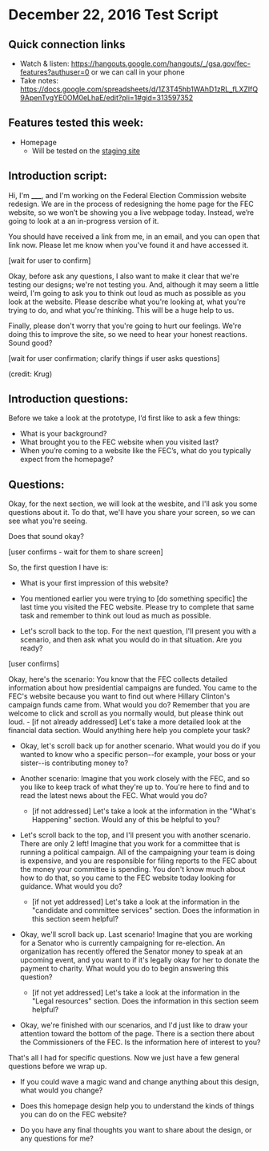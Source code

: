 # December 22, 2016 Test Script

## Quick connection links

- Watch & listen: <https://hangouts.google.com/hangouts/_/gsa.gov/fec-features?authuser=0> or we can call in your phone
- Take notes: <https://docs.google.com/spreadsheets/d/1Z3T45hb1WAhD1zRL_fLXZlfQ9ApenTvgYE0OM0eLhaE/edit?pli=1#gid=313597352>

## Features tested this week:

- Homepage
    - Will be tested on the [staging site](https://fec-stage-proxy.18f.gov/)


## Introduction script:

Hi, I'm **___**, and I'm working on the Federal Election Commission website redesign. We are in the process of redesigning the home page for the FEC website, so we won’t be showing you a live webpage today. Instead, we’re going to look at a an in-progress version of it.

You should have received a link from me, in an email, and you can open that link now. Please let me know when you've found it and have accessed it.

[wait for user to confirm]

Okay, before ask any questions, I also want to make it clear that we're testing our designs; we're not testing you. And, although it may seem a little weird, I'm going to ask you to think out loud as much as possible as you look at the website. Please describe what you're looking at, what you're trying to do, and what you're thinking. This will be a huge help to us.

Finally, please don't worry that you're going to hurt our feelings. We're doing this to improve the site, so we need to hear your honest reactions. Sound good?

[wait for user confirmation; clarify things if user asks questions]

(credit: Krug)

## Introduction questions:

Before we take a look at the prototype, I’d first like to ask a few things:

- What is your background?
- What brought you to the FEC website when you visited last?
- When you’re coming to a website like the FEC’s, what do you typically expect from the homepage?

## Questions:

Okay, for the next section, we will look at the wesbite, and I'll ask you some questions about it. To do that, we'll have you share your screen, so we can see what you're seeing.

Does that sound okay?

[user confirms - wait for them to share screen]

So, the first question I have is:

- What is your first impression of this website?

- You mentioned earlier you were trying to [do something specific] the last time you visited the FEC website. Please try to complete that same task and remember to think out loud as much as possible.

- Let's scroll back to the top. For the next question, I'll present you with a scenario, and then ask what you would do in that situation. Are you ready?

[user confirms]

Okay, here's the scenario: You know that the FEC collects detailed information about how presidential campaigns are funded. You came to the FEC's website because you want to find out where Hillary Clinton's campaign funds came from. What would you do? Remember that you are welcome to click and scroll as you normally would, but please think out loud.
    - [if not already addressed] Let's take a more detailed look at the financial data section. Would anything here help you complete your task?

- Okay, let's scroll back up for another scenario. What would you do if you wanted to know who a specific person--for example, your boss or your sister--is contributing money to?

- Another scenario: Imagine that you work closely with the FEC, and so you like to keep track of what they're up to. You're here to find and to read the latest news about the FEC. What would you do?
    - [if not addressed] Let's take a look at the information in the "What's Happening" section. Would any of this be helpful to you?

- Let's scroll back to the top, and I'll present you with another scenario. There are only 2 left! Imagine that you work for a committee that is running a political campaign. All of the campaigning your team is doing is expensive, and you are responsible for filing reports to the FEC about the money your committee is spending. You don't know much about how to do that, so you came to the FEC website today looking for guidance. What would you do?
    - [if not yet addressed] Let's take a look at the information in the "candidate and committee services" section. Does the information in this section seem helpful?

- Okay, we'll scroll back up. Last scenario! Imagine that you are working for a Senator who is currently campaigning for re-election. An organization has recently offered the Senator money to speak at an upcoming event, and you want to if it's legally okay for her to donate the payment to charity. What would you do to begin answering this question?
    - [if not yet addressed] Let's take a look at the information in the "Legal resources" section. Does the information in this section seem helpful?

- Okay, we're finished with our scenarios, and I'd just like to draw your attention toward the bottom of the page. There is a section there about the Commissioners of the FEC. Is the information here of interest to you?

That's all I had for specific questions. Now we just have a few general questions before we wrap up.

- If you could wave a magic wand and change anything about this design, what would you change?

- Does this homepage design help you to understand the kinds of things you can do on the FEC website?

- Do you have any final thoughts you want to share about the design, or any questions for me?

